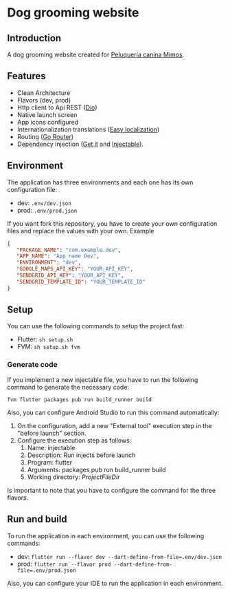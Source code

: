 # Dog grooming website

## Introduction

A dog grooming website created for [Peluquería canina Mimos](https://maps.app.goo.gl/yRpdAmdiYiBv6Pqc9).

## Features

- Clean Architecture
- Flavors (dev, prod)
- Http client to Api REST ([Dio](https://pub.dev/packages/dio))
- Native launch screen
- App icons configured
- Internationalization translations ([Easy localization](https://pub.dev/packages/easy_localization))
- Routing ([Go Router](https://pub.dev/packages/go_router))
- Dependency injection ([Get it](https://pub.dev/packages/get_it) and [Injectable](https://pub.dev/packages/injectable)).

## Environment

The application has three environments and each one has its own configuration file:

- dev: `.env/dev.json`
- prod: `.env/prod.json`

If you want fork this repository, you have to create your own configuration files and replace the values with your own. Example

```json
{
   "PACKAGE_NAME": "com.example.dev",
   "APP_NAME": "App name Dev",
   "ENVIRONMENT": "dev",
   "GOOGLE_MAPS_API_KEY": "YOUR_API_KEY",
   "SENDGRID_API_KEY": "YOUR_API_KEY",
   "SENDGRID_TEMPLATE_ID": "YOUR_TEMPLATE_ID"
}
```

## Setup

You can use the following commands to setup the project fast:

- Flutter: `sh setup.sh`
- FVM: `sh setup.sh fvm`

### Generate code

If you implement a new injectable file, you have to run the following command to generate the necessary code:

`fvm flutter packages pub run build_runner build`

Also, you can configure Android Studio to run this command automatically:

1. On the configuration, add a new "External tool" execution step in the "before launch" section.
2. Configure the execution step as follows:
   1. Name: injectable
   2. Description: Run injects before launch
   3. Program: flutter
   4. Arguments: packages pub run build_runner build
   5. Working directory: $ProjectFileDir$

Is important to note that you have to configure the command for the three flavors.

## Run and build

To run the application in each environment, you can use the following commands:

- dev: `flutter run --flavor dev --dart-define-from-file=.env/dev.json`
- prod: `flutter run --flavor prod --dart-define-from-file=.env/prod.json`

Also, you can configure your IDE to run the application in each environment.
